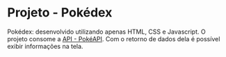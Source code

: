 # Projeto - Pokédex

Pokédex: desenvolvido utilizando apenas HTML, CSS e Javascript. 
O projeto consome a [API - PokéAPI](https://pokeapi.co/). 
Com o retorno de dados dela é possível exibir informações na tela.
